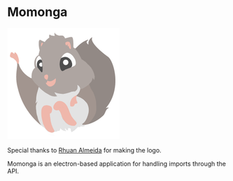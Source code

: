 # Momonga

<img src="./assets/img/momonga.png" alt="Momonga styled logo" style="height: 256px; width: 256px;"/>

Special thanks to [Rhuan Almeida](https://github.com/RhuanAlmeida/) for making the logo.

Momonga is an electron-based application for handling imports through the API.